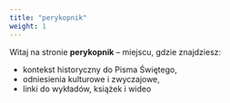 ```yaml
---
title: "perykopnik"
weight: 1
---
```


Witaj na stronie **perykopnik** – miejscu, gdzie znajdziesz:
- kontekst historyczny do Pisma Świętego,
- odniesienia kulturowe i zwyczajowe,
- linki do wykładów, książek i wideo